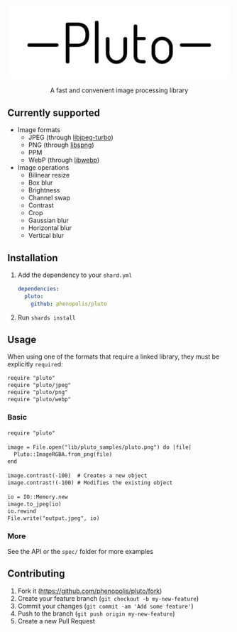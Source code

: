 <p align="center">
  <picture>
    <source
      media="(prefers-color-scheme: dark)"
      srcset="https://raw.githubusercontent.com/phenopolis/pluto-logo/main/logo-white.png"
    />
    <img
      alt="logo"
      src="https://raw.githubusercontent.com/phenopolis/pluto-logo/main/logo-black.png"
      width="720px"
    />
  </picture>
</p>

<p align="center">A fast and convenient image processing library</p>

## Currently supported

- Image formats
  - JPEG (through [libjpeg-turbo](https://github.com/libjpeg-turbo/libjpeg-turbo))
  - PNG (through [libspng](https://libspng.org/))
  - PPM
  - WebP (through [libwebp](https://developers.google.com/speed/webp))
- Image operations
  - Bilinear resize
  - Box blur
  - Brightness
  - Channel swap
  - Contrast
  - Crop
  - Gaussian blur
  - Horizontal blur
  - Vertical blur

## Installation

1. Add the dependency to your `shard.yml`

   ```yaml
   dependencies:
     pluto:
       github: phenopolis/pluto
   ```

2. Run `shards install`

## Usage

When using one of the formats that require a linked library, they must be explicitly `require`d:

```crystal
require "pluto"
require "pluto/jpeg"
require "pluto/png"
require "pluto/webp"
```

### Basic

```crystal
require "pluto"

image = File.open("lib/pluto_samples/pluto.png") do |file|
  Pluto::ImageRGBA.from_png(file)
end

image.contrast(-100)  # Creates a new object
image.contrast!(-100) # Modifies the existing object

io = IO::Memory.new
image.to_jpeg(io)
io.rewind
File.write("output.jpeg", io)
```

### More

See the API or the `spec/` folder for more examples

## Contributing

1. Fork it (<https://github.com/phenopolis/pluto/fork>)
2. Create your feature branch (`git checkout -b my-new-feature`)
3. Commit your changes (`git commit -am 'Add some feature'`)
4. Push to the branch (`git push origin my-new-feature`)
5. Create a new Pull Request
